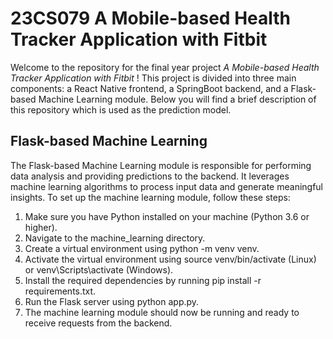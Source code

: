 # 23CS079 A Mobile-based Health Tracker Application with Fitbit
Welcome to the repository for the final year project _A Mobile-based Health Tracker Application with Fitbit_ ! This project is divided into three main components: a React Native frontend, a SpringBoot backend, and a Flask-based Machine Learning module. Below you will find a brief description of this repository which is used as the prediction model.

## Flask-based Machine Learning
The Flask-based Machine Learning module is responsible for performing data analysis and providing predictions to the backend. It leverages machine learning algorithms to process input data and generate meaningful insights. To set up the machine learning module, follow these steps:

1. Make sure you have Python installed on your machine (Python 3.6 or higher).
2. Navigate to the machine_learning directory.
3. Create a virtual environment using python -m venv venv.
4. Activate the virtual environment using source venv/bin/activate (Linux) or venv\Scripts\activate (Windows).
5. Install the required dependencies by running pip install -r requirements.txt.
6. Run the Flask server using python app.py.
7. The machine learning module should now be running and ready to receive requests from the backend.
